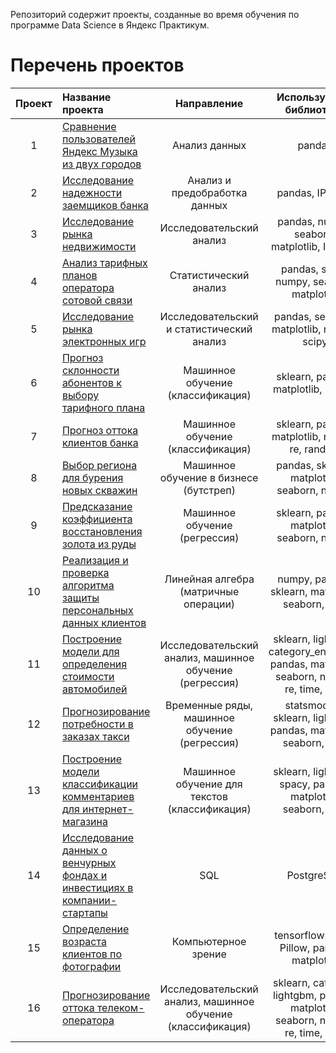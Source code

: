 Репозиторий содержит проекты, созданные во время обучения по программе Data Science в Яндекс Практикум.

# Перечень проектов

| Проект | Название проекта | Направление | Используемые библиотеки |
|:------:|:-----------------|:-----------:|:-----------------------:|
| 1 | [Сравнение пользователей Яндекс Музыка из двух городов](./Project_01/readme.md) | Анализ данных | pandas |
| 2 | [Исследование надежности заемщиков банка](./Project_02/readme.md) | Анализ и предобработка данных | pandas, IPython |
| 3 | [Исследование рынка недвижимости](./Project_03/readme.md) | Исследовательский анализ    | pandas, numpy, seaborn, matplotlib, IPython |
| 4 | [Анализ тарифных планов оператора сотовой связи](./Project_04/readme.md) | Статистический анализ | pandas, scipy, numpy, seaborn, matplotlib |
| 5 | [Исследование рынка электронных игр](./Project_05/readme.md) | Исследовательский и статистический анализ | pandas, seaborn, matplotlib, numpy, scipy |
| 6 | [Прогноз склонности абонентов к выбору тарифного плана](./Project_06/readme.md) | Машинное обучение (классификация) | sklearn, pandas, matplotlib, numpy |
| 7 | [Прогноз оттока клиентов банка](./Project_07/readme.md) | Машинное обучение (классификация) | sklearn, pandas, matplotlib, numpy, re, random |
| 8 | [Выбор региона для бурения новых скважин](./Project_08/readme.md) | Машинное обучение в бизнесе (бутстреп) | pandas, sklearn, matplotlib, seaborn, numpy |
| 9 | [Предсказание коэффициента восстановления золота из руды](./Project_09/readme.md) | Машинное обучение (регрессия) | sklearn, pandas, matplotlib, seaborn, numpy |
| 10 | [Реализация и проверка алгоритма защиты персональных данных клиентов](./Project_10/readme.md) | Линейная алгебра (матричные операции) | numpy, pandas, sklearn, matplotlib, seaborn, phik |
| 11 | [Построение модели для определения стоимости автомобилей](./Project_11/readme.md) | Исследовательский анализ, машинное обучение (регрессия) | sklearn, lightgbm, category_encoders, pandas, matplotlib, seaborn, numpy, re, time, phik |
| 12 | [Прогнозирование потребности в заказах такси](./Project_12/readme.md) | Временные ряды, машинное обучение (регрессия) | statsmodels, sklearn, lightgbm, pandas, matplotlib, seaborn, time |
| 13 | [Построение модели классификации комментариев для интернет-магазина](./Project_13/readme.md) | Машинное обучение для текстов (классификация) | sklearn, lightgbm, spacy, pandas, matplotlib, seaborn, time |
| 14 | [Исследование данных о венчурных фондах и инвестициях в компании-стартапы](./Project_14/readme.md) | SQL | PostgreSQL |
| 15 | [Определение возраста клиентов по фотографии](./Project_15/readme.md) | Компьютерное зрение | tensorflow.keras, Pillow, pandas, matplotlib |
| 16 | [Прогнозирование оттока телеком-оператора](./Project_16/readme.md) | Исследовательский анализ, машинное обучение (классификация) | sklearn, catboost, lightgbm, pandas, matplotlib, seaborn, numpy, re, time, phik |
